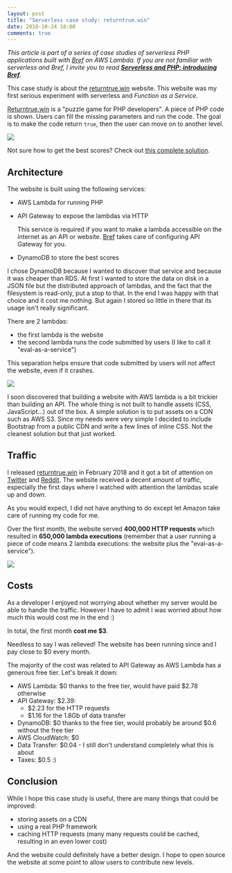 ```yaml
---
layout: post
title: "Serverless case study: returntrue.win"
date: 2018-10-24 18:00
comments: true
---
```


*This article is part of a series of case studies of serverless PHP applications built with [Bref](https://github.com/mnapoli/bref) on AWS Lambda. If you are not familiar with serverless and Bref, I invite you to read [**Serverless and PHP: introducing Bref**](/serverless-php/).*

This case study is about the [returntrue.win](https://returntrue.win/) website. This website was my first serious experiment with serverless and *Function as a Service*.

<!--more-->

[Returntrue.win](https://returntrue.win/) is a "puzzle game for PHP developers". A piece of PHP code is shown. Users can fill the missing parameters and run the code. The goal is to make the code return `true`, then the user can move on to another level.

[![](/images/posts/returntrue-screenshot.png)](https://returntrue.win/)

Not sure how to get the best scores? Check out [this complete solution](https://www.rpkamp.com/2018/02/15/all-answers-to-returntrue.win-with-explanations/).

## Architecture

The website is built using the following services:

- AWS Lambda for running PHP
- API Gateway to expose the lambdas via HTTP

  This service is required if you want to make a lambda accessible on the internet as an API or website. [Bref](https://github.com/mnapoli/bref) takes care of configuring API Gateway for you.
- DynamoDB to store the best scores

I chose DynamoDB because I wanted to discover that service and because it was cheaper than RDS. At first I wanted to store the data on disk in a JSON file but the distributed approach of lambdas, and the fact that the filesystem is read-only, put a stop to that. In the end I was happy with that choice and it cost me nothing. But again I stored so little in there that its usage isn't really significant.

There are 2 lambdas:

- the first lambda is the website
- the second lambda runs the code submitted by users (I like to call it "eval-as-a-service")

This separation helps ensure that code submitted by users will not affect the website, even if it crashes.

![](/images/posts/returntrue-flow.png)

I soon discovered that building a website with AWS lambda is a bit trickier than building an API. The whole thing is not built to handle assets (CSS, JavaScript…) out of the box. A simple solution is to put assets on a CDN such as AWS S3. Since my needs were very simple I decided to include Bootstrap from a public CDN and write a few lines of inline CSS. Not the cleanest solution but that just worked.

## Traffic

I released [returntrue.win](https://returntrue.win/) in February 2018 and it got a bit of attention on [Twitter](https://twitter.com/matthieunapoli/status/959918744213573635) and [Reddit](https://www.reddit.com/r/PHP/comments/7x92e6/return_true_to_win/). The website received a decent amount of traffic, especially the first days where I watched with attention the lambdas scale up and down.

As you would expect, I did not have anything to do except let Amazon take care of running my code for me.

Over the first month, the website served **400,000 HTTP requests** which resulted in **650,000 lambda executions** (remember that a user running a piece of code means 2 lambda executions: the website plus the "eval-as-a-service").

![](/images/posts/returntrue-stats.png)

## Costs

As a developer I enjoyed not worrying about whether my server would be able to handle the traffic. However I have to admit I was worried about how much this would cost me in the end :)

In total, the first month **cost me $3**.

Needless to say I was relieved! The website has been running since and I pay close to $0 every month.

The majority of the cost was related to API Gateway as AWS Lambda has a generous free tier. Let's break it down:

- AWS Lambda: $0 thanks to the free tier, would have paid $2.78 otherwise
- API Gateway: $2.39:
    - $2.23 for the HTTP requests
    - $1.16 for the 1.8Gb of data transfer
- DynamoDB: $0 thanks to the free tier, would probably be around $0.6 without the free tier
- AWS CloudWatch: $0
- Data Transfer: $0.04 - I still don't understand completely what this is about
- Taxes: $0.5 :)

## Conclusion

While I hope this case study is useful, there are many things that could be improved:

- storing assets on a CDN
- using a real PHP framework
- caching HTTP requests (many many requests could be cached, resulting in an even lower cost)

And the website could definitely have a better design. I hope to open source the website at some point to allow users to contribute new levels.
